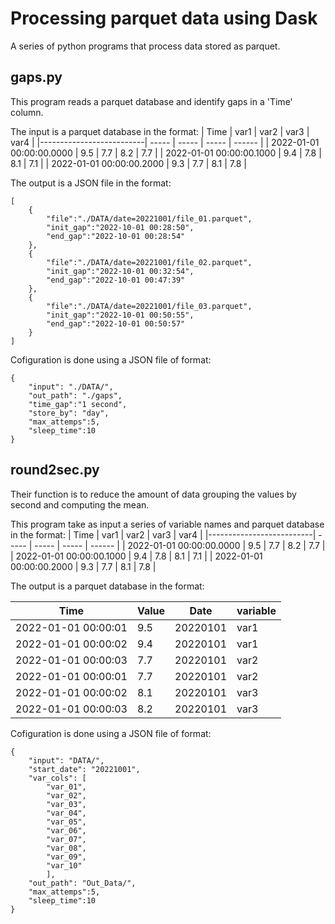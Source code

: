 # Processing parquet data using Dask

A series of python programs that process data stored as parquet.

## gaps.py
This program reads a parquet database and identify gaps in a 'Time' column.

The input is a parquet database in the format:
| Time                     | var1  | var2  | var3  | var4   |
|--------------------------| ----- | ----- | ----- | ------ |
| 2022-01-01 00:00:00.0000 |  9.5  |  7.7  |  8.2  |   7.7  |
| 2022-01-01 00:00:00.1000 |  9.4  |  7.8  |  8.1  |   7.1  |
| 2022-01-01 00:00:00.2000 |  9.3  |  7.7  |  8.1  |   7.8  |

The output is a JSON file in the format:

```
[
    {
        "file":"./DATA/date=20221001/file_01.parquet",
        "init_gap":"2022-10-01 00:28:50",
        "end_gap":"2022-10-01 00:28:54"
    },
    {
        "file":"./DATA/date=20221001/file_02.parquet",
        "init_gap":"2022-10-01 00:32:54",
        "end_gap":"2022-10-01 00:47:39"
    },
    {
        "file":"./DATA/date=20221001/file_03.parquet",
        "init_gap":"2022-10-01 00:50:55",
        "end_gap":"2022-10-01 00:50:57"
    }
]
```
Cofiguration is done using a JSON file of format:

```
{
    "input": "./DATA/",
    "out_path": "./gaps",
    "time_gap":"1 second",
    "store_by": "day",
    "max_attemps":5,
    "sleep_time":10
}
```

## round2sec.py
Their function is to reduce the amount of data grouping the values by second and computing the mean.

This program take as input a series of variable names and parquet database in the format:
| Time                     | var1  | var2  | var3  | var4   |
|--------------------------| ----- | ----- | ----- | ------ |
| 2022-01-01 00:00:00.0000 |  9.5  |  7.7  |  8.2  |   7.7  |
| 2022-01-01 00:00:00.1000 |  9.4  |  7.8  |  8.1  |   7.1  |
| 2022-01-01 00:00:00.2000 |  9.3  |  7.7  |  8.1  |   7.8  |

The output is a parquet database in the format:

| Time                | Value  | Date     | variable  |
|---------------------|--------|----------| --------- |
| 2022-01-01 00:00:01 | 9.5    | 20220101 |  var1     |
| 2022-01-01 00:00:02 | 9.4    | 20220101 |  var1     |
| 2022-01-01 00:00:03 | 7.7    | 20220101 |  var2     |
| 2022-01-01 00:00:01 | 7.7    | 20220101 |  var2     |
| 2022-01-01 00:00:02 | 8.1    | 20220101 |  var3     |
| 2022-01-01 00:00:03 | 8.2    | 20220101 |  var3     |


Cofiguration is done using a JSON file of format:
```
{
    "input": "DATA/",
    "start_date": "20221001",
    "var_cols": [
        "var_01",
        "var_02",
        "var_03",
        "var_04",
        "var_05",
        "var_06",
        "var_07",
        "var_08",
        "var_09",
        "var_10"
        ],
    "out_path": "Out_Data/",
    "max_attemps":5,
    "sleep_time":10
}
```

